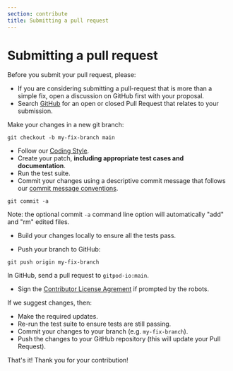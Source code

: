 ```yaml
---
section: contribute
title: Submitting a pull request
---
```


<script context="module">
  export const prerender = true;
</script>

# Submitting a pull request

Before you submit your pull request, please:

- If you are considering submitting a pull-request that is more than a simple fix, open a discussion on GitHub first with your proposal.
- Search [GitHub](https://github.com/gitpod-io/gitpod/pulls) for an open or closed Pull Request that relates to your submission.

Make your changes in a new git branch:

```shell
git checkout -b my-fix-branch main
```

- Follow our [Coding Style](code-style).
- Create your patch, **including appropriate test cases and documentation**.
- Run the test suite.
- Commit your changes using a descriptive commit message that follows our [commit message conventions](commit-message-convention).

```shell
git commit -a
```

Note: the optional commit `-a` command line option will automatically "add" and "rm" edited files.

- Build your changes locally to ensure all the tests pass.

- Push your branch to GitHub:

```shell
git push origin my-fix-branch
```

In GitHub, send a pull request to `gitpod-io:main`.

- Sign the [Contributor License Agrement](https://www.gitpod.io/cla) if prompted by the robots.

If we suggest changes, then:

- Make the required updates.
- Re-run the test suite to ensure tests are still passing.
- Commit your changes to your branch (e.g. `my-fix-branch`).
- Push the changes to your GitHub repository (this will update your Pull Request).

That's it! Thank you for your contribution!
